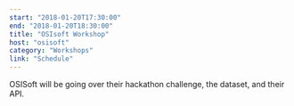 ```yaml
---
start: "2018-01-20T17:30:00"
end: "2018-01-20T18:30:00"
title: "OSIsoft Workshop"
host: "osisoft"
category: "Workshops"
link: "Schedule"
---
```

OSISoft will be going over their hackathon challenge, the dataset, and their API.